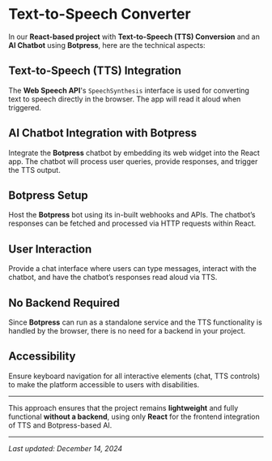 # Text-to-Speech Converter

In our **React-based project** with **Text-to-Speech (TTS) Conversion** and an **AI Chatbot** using **Botpress**, here are the technical aspects:

## Text-to-Speech (TTS) Integration
The **Web Speech API**'s `SpeechSynthesis` interface is used for converting text to speech directly in the browser. The app will read it aloud when triggered.

## AI Chatbot Integration with Botpress
Integrate the **Botpress** chatbot by embedding its web widget into the React app. The chatbot will process user queries, provide responses, and trigger the TTS output.

## Botpress Setup
Host the **Botpress** bot using its in-built webhooks and APIs. The chatbot’s responses can be fetched and processed via HTTP requests within React.

## User Interaction
Provide a chat interface where users can type messages, interact with the chatbot, and have the chatbot’s responses read aloud via TTS.

## No Backend Required
Since **Botpress** can run as a standalone service and the TTS functionality is handled by the browser, there is no need for a backend in your project.

## Accessibility
Ensure keyboard navigation for all interactive elements (chat, TTS controls) to make the platform accessible to users with disabilities.

---

This approach ensures that the project remains **lightweight** and fully functional **without a backend**, using only **React** for the frontend integration of TTS and Botpress-based AI.

---

_Last updated: December 14, 2024_
